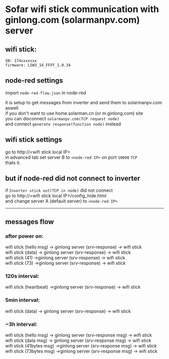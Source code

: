 # Sofar wifi stick communication with ginlong.com (solarmanpv.com) server

## wifi stick:

    SN: 174xxxxxxx
    firmware: LSW3_14_FFFF_1.0.34

## node-red settings

import `node-red-flow.json` in node-red

it is setup to get messages from inverter and send them to solarmanpv.com aswell  
if you don't want to use home.solarman.cn (or m.ginlong.com) site  
you can disconnect `solarmanpv.com(TCP request node)`  
and connect `generate response(function node)` instead

## wifi stick settings

go to http://\<wifi stick local IP\>  
in advanced tab set server B to `<node-red IP>` on port `10000` `TCP`  
thats it.

## but if node-red did not connect to inverter

if `Inverter stick out(TCP in node)` did not connect  
go to http://\<wifi stick local IP\>/config_hide.html  
and change server A (default server) to `<node-red IP>`

---
## messages flow

### after power on:

wifi stick (hello msg) -> ginlong server (srv-response) -> wifi stick  
wifi stick (data) -> ginlong server (srv-response) -> wifi stick  
wifi stick (41) ->ginlong server (srv-response) -> wifi stick  
wifi stick (73) ->ginlong server (srv-response) -> wifi stick  

### 120s interval:

wifi stick (heartbeat) ->ginlong server (srv-response) -> wifi stick

### 5min interval:

wifi stick (data) -> ginlong server (srv-response) -> wifi stick

### ~3h interval:

wifi stick (hello msg) -> ginlong server (srv-response msg) -> wifi stick  
wifi stick (data msg) -> ginlong server (srv-response msg) -> wifi stick  
wifi stick (41bytes msg) ->ginlong server (srv-response msg) -> wifi stick  
wifi stick (73bytes msg) ->ginlong server (srv-response msg) -> wifi stick
